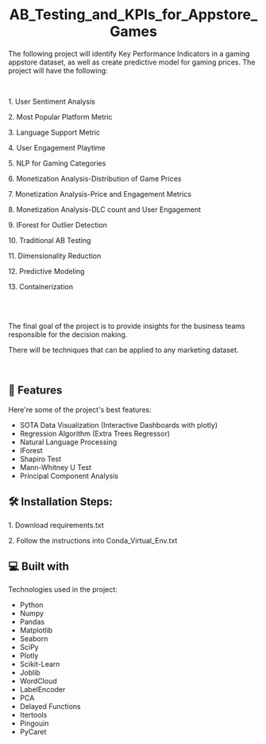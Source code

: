 <h1 align="center" id="title">AB_Testing_and_KPIs_for_Appstore_Games</h1>

<p id="description">The following project will identify Key Performance Indicators in a gaming appstore dataset, as well as create predictive model for gaming prices. The project will have the following:</p>
<br>
    
<p>1. User Sentiment Analysis</p>
<p>2. Most Popular Platform Metric</p>
<p>3. Language Support Metric</p>
<p>4. User Engagement Playtime</p>
<p>5. NLP for Gaming Categories</p>
<p>6. Monetization Analysis-Distribution of Game Prices</p>
<p>7. Monetization Analysis-Price and Engagement Metrics</p>
<p>8. Monetization Analysis-DLC count and User Engagement</p>
<p>9. IForest for Outlier Detection</p>
<p>10. Traditional AB Testing</p>
<p>11. Dimensionality Reduction</p>
<p>12. Predictive Modeling</p>
<p>13. Containerization</p>

<br>
<br>
<p>The final goal of the project is to provide insights for the business teams responsible for the decision making.</p>
<p>There will be techniques that can be applied to any marketing dataset.</p> 

<br>
<h2>🧐 Features</h2>

Here're some of the project's best features:

*   SOTA Data Visualization (Interactive Dashboards with plotly)
*   Regression Algorithm (Extra Trees Regressor)
*   Natural Language Processing
*   IForest
*   Shapiro Test
*   Mann-Whitney U Test
*   Principal Component Analysis 

<h2>🛠️ Installation Steps:</h2>

<p>1. Download requirements.txt</p>

<p>2. Follow the instructions into Conda_Virtual_Env.txt</p>

  
  
<h2>💻 Built with</h2>

Technologies used in the project:

*   Python
*   Numpy
*   Pandas
*   Matplotlib
*   Seaborn
*   SciPy
*   Plotly
*   Scikit-Learn
*   Joblib
*   WordCloud
*   LabelEncoder
*   PCA
*   Delayed Functions
*   Itertools
*   Pingouin
*   PyCaret
